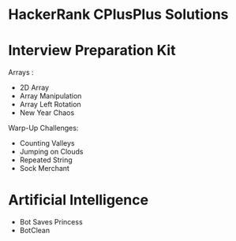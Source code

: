 # HackerRank CPlusPlus Solutions

# Interview Preparation Kit
Arrays :
- 2D Array
- Array Manipulation
- Array Left Rotation
- New Year Chaos

Warp-Up Challenges:
- Counting Valleys
- Jumping on Clouds
- Repeated String
- Sock Merchant

# Artificial Intelligence
- Bot Saves Princess
- BotClean

